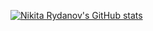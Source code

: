[![Nikita Rydanov's GitHub stats](https://github-readme-stats.vercel.app/api?username=nrydanov)](https://github.com/anuraghazra/github-readme-stats)
